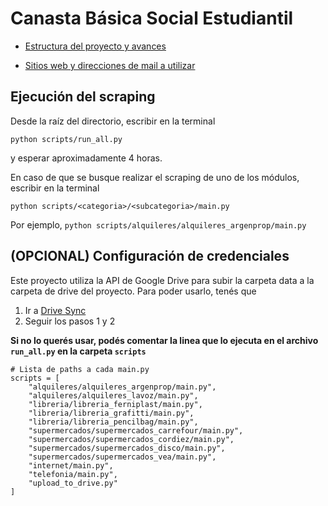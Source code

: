 # Canasta Básica Social Estudiantil

- [Estructura del proyecto y avances](https://gitmind.com/app/docs/mss9thvm)

- [Sitios web y direcciones de mail a utilizar](https://docs.google.com/document/d/13MpGGDrN_KKaTUKt0wFvzooiDy8hsn8pJkmCBJO5_9s/edit?usp=sharing)

## Ejecución del scraping

Desde la raíz del directorio, escribir en la terminal 

```
python scripts/run_all.py
```
y esperar aproximadamente 4 horas.

En caso de que se busque realizar el scraping de uno de los módulos, escribir en la terminal

```
python scripts/<categoria>/<subcategoria>/main.py
```
Por ejemplo, `python scripts/alquileres/alquileres_argenprop/main.py`

## (OPCIONAL) Configuración de credenciales

Este proyecto utiliza la API de Google Drive para subir la carpeta data a la carpeta de drive del proyecto. Para poder usarlo, tenés que

1. Ir a [Drive Sync](https://expertbeacon.com/how-to-upload-files-to-google-drive-with-python-in-2023/#google_vignette)
2. Seguir los pasos 1 y 2

**Si no lo querés usar, podés comentar la linea que lo ejecuta en el archivo `run_all.py` en la carpeta `scripts`**

```
# Lista de paths a cada main.py
scripts = [
    "alquileres/alquileres_argenprop/main.py",
    "alquileres/alquileres_lavoz/main.py",
    "libreria/libreria_ferniplast/main.py",
    "libreria/libreria_grafitti/main.py",
    "libreria/libreria_pencilbag/main.py",
    "supermercados/supermercados_carrefour/main.py",
    "supermercados/supermercados_cordiez/main.py",  
    "supermercados/supermercados_disco/main.py",
    "supermercados/supermercados_vea/main.py",
    "internet/main.py",
    "telefonia/main.py",
    "upload_to_drive.py"
]
```